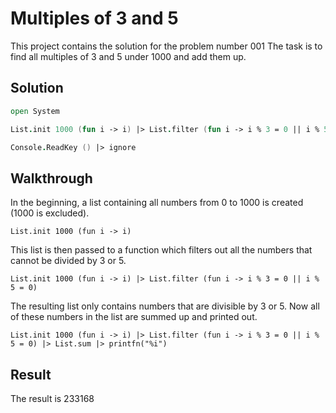# Multiples of 3 and 5

This project contains the solution for the problem number 001
The task is to find all multiples of 3 and 5 under 1000 and add them up.

Solution
---
```fsharp
open System

List.init 1000 (fun i -> i) |> List.filter (fun i -> i % 3 = 0 || i % 5 = 0) |> List.sum |> printfn("%i")

Console.ReadKey () |> ignore
```
Walkthrough
---
In the beginning, a list containing all numbers from 0 to 1000 is created (1000 is excluded).
```
List.init 1000 (fun i -> i)
```
This list is then passed to a function which filters out all the numbers that cannot be divided by 3 or 5.
```
List.init 1000 (fun i -> i) |> List.filter (fun i -> i % 3 = 0 || i % 5 = 0) 
```
The resulting list only contains numbers that are divisible by 3 or 5.
Now all of these numbers in the list are summed up and printed out.
```
List.init 1000 (fun i -> i) |> List.filter (fun i -> i % 3 = 0 || i % 5 = 0) |> List.sum |> printfn("%i")
```
Result
---
The result is 233168
